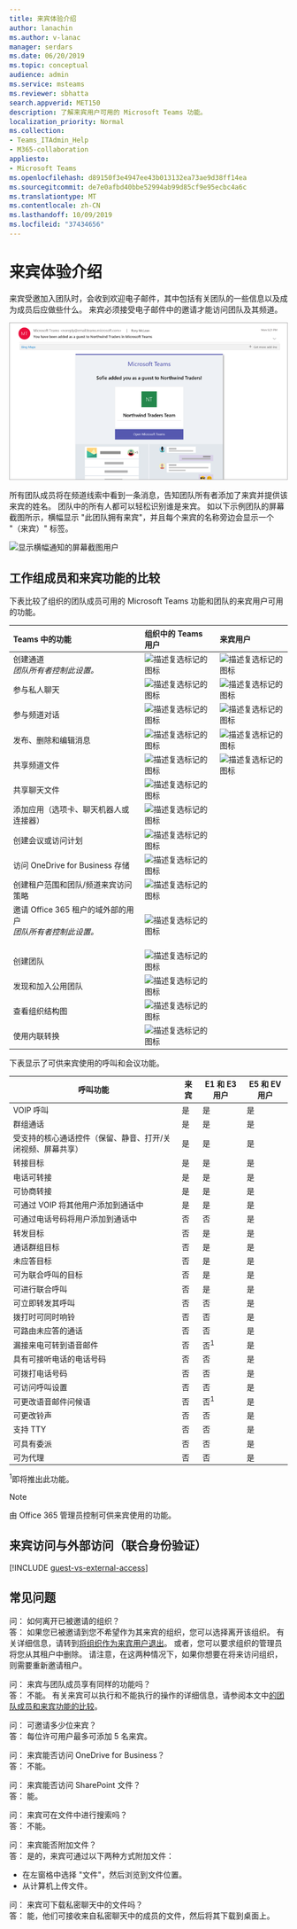 ```yaml
---
title: 来宾体验介绍
author: lanachin
ms.author: v-lanac
manager: serdars
ms.date: 06/20/2019
ms.topic: conceptual
audience: admin
ms.service: msteams
ms.reviewer: sbhatta
search.appverid: MET150
description: 了解来宾用户可用的 Microsoft Teams 功能。
localization_priority: Normal
ms.collection:
- Teams_ITAdmin_Help
- M365-collaboration
appliesto:
- Microsoft Teams
ms.openlocfilehash: d89150f3e4947ee43b013132ea73ae9d38ff14ea
ms.sourcegitcommit: de7e0afbd40bbe52994ab99d85cf9e95ecbc4a6c
ms.translationtype: MT
ms.contentlocale: zh-CN
ms.lasthandoff: 10/09/2019
ms.locfileid: "37434656"
---
```

<a name="what-the-guest-experience-is-like"></a>来宾体验介绍
=================================

来宾受邀加入团队时，会收到欢迎电子邮件，其中包括有关团队的一些信息以及成为成员后应做些什么。 来宾必须接受电子邮件中的邀请才能访问团队及其频道。
    
![显示欢迎电子邮件示例的屏幕截图](media/guest-experience-image1.png)
    
所有团队成员将在频道线索中看到一条消息，告知团队所有者添加了来宾并提供该来宾的姓名。 团队中的所有人都可以轻松识别谁是来宾。 如以下示例团队的屏幕截图所示，横幅显示 "此团队拥有来宾"，并且每个来宾的名称旁边会显示一个 "（来宾）" 标签。
    
![显示横幅通知的屏幕截图用户](media/guest-experience-image2.png "屏幕截图显示了罗斯文商贸的市场营销渠道的一部分，并在顶部横幅中显示通知，表明团队拥有来宾和来宾用户名称旁边的 \"word 来宾\"。")

## <a name="comparison-of-team-member-and-guest-capabilities"></a>工作组成员和来宾功能的比较

下表比较了组织的团队成员可用的 Microsoft Teams 功能和团队的来宾用户可用的功能。

|**Teams 中的功能**|**组织中的 Teams 用户**|**来宾用户**|
|:-----|:-----|:-----|
|创建通道  <br/>  *团队所有者控制此设置。*  <br/> |![描述复选标记的图标 ](media/5277fbec-0a8f-4bd0-b906-d6ddee85a46c.png)|![描述复选标记的图标 ](media/5277fbec-0a8f-4bd0-b906-d6ddee85a46c.png)|
|参与私人聊天  <br/> |![描述复选标记的图标 ](media/5277fbec-0a8f-4bd0-b906-d6ddee85a46c.png)|![描述复选标记的图标 ](media/5277fbec-0a8f-4bd0-b906-d6ddee85a46c.png)|
|参与频道对话  <br/> |![描述复选标记的图标 ](media/5277fbec-0a8f-4bd0-b906-d6ddee85a46c.png)|![描述复选标记的图标 ](media/5277fbec-0a8f-4bd0-b906-d6ddee85a46c.png)|
|发布、删除和编辑消息  <br/> |![描述复选标记的图标 ](media/5277fbec-0a8f-4bd0-b906-d6ddee85a46c.png)|![描述复选标记的图标 ](media/5277fbec-0a8f-4bd0-b906-d6ddee85a46c.png)|
|共享频道文件  <br/> |![描述复选标记的图标 ](media/5277fbec-0a8f-4bd0-b906-d6ddee85a46c.png)|![描述复选标记的图标 ](media/5277fbec-0a8f-4bd0-b906-d6ddee85a46c.png)|
|共享聊天文件  <br/> |![描述复选标记的图标 ](media/5277fbec-0a8f-4bd0-b906-d6ddee85a46c.png)||
|添加应用（选项卡、聊天机器人或连接器）  <br/> |![描述复选标记的图标 ](media/5277fbec-0a8f-4bd0-b906-d6ddee85a46c.png)||
|创建会议或访问计划  <br/> |![描述复选标记的图标 ](media/5277fbec-0a8f-4bd0-b906-d6ddee85a46c.png)||
|访问 OneDrive for Business 存储  <br/> |![描述复选标记的图标 ](media/5277fbec-0a8f-4bd0-b906-d6ddee85a46c.png)||
|创建租户范围和团队/频道来宾访问策略  <br/> |![描述复选标记的图标 ](media/5277fbec-0a8f-4bd0-b906-d6ddee85a46c.png)||
|邀请 Office 365 租户的域外部的用户 <br/>  *团队所有者控制此设置。*  <br/> <br/> |![描述复选标记的图标 ](media/5277fbec-0a8f-4bd0-b906-d6ddee85a46c.png)||
|创建团队  <br/> |![描述复选标记的图标 ](media/5277fbec-0a8f-4bd0-b906-d6ddee85a46c.png)||
|发现和加入公用团队  <br/> |![描述复选标记的图标 ](media/5277fbec-0a8f-4bd0-b906-d6ddee85a46c.png)||
|查看组织结构图  <br/> |![描述复选标记的图标 ](media/5277fbec-0a8f-4bd0-b906-d6ddee85a46c.png)||
|使用内联转换  <br/> |![描述复选标记的图标 ](media/5277fbec-0a8f-4bd0-b906-d6ddee85a46c.png)||
   
下表显示了可供来宾使用的呼叫和会议功能。

| 呼叫功能 | 来宾 | E1 和 E3 用户 | E5 和 EV 用户 |
| --------------- | ----- | -------------- | -------------- |
| VOIP 呼叫 | 是 | 是  | 是  |
| 群组通话 | 是 | 是  | 是  |
| 受支持的核心通话控件（保留、静音、打开/关闭视频、屏幕共享） | 是 | 是  | 是  |
| 转接目标 | 是 | 是  | 是  |
| 电话可转接 | 是 | 是  | 是  |
| 可协商转接 | 是 | 是  | 是  |
| 可通过 VOIP 将其他用户添加到通话中 | 是 | 是  | 是  |
| 可通过电话号码将用户添加到通话中 | 否 | 否 | 是 |
| 转发目标 | 否 | 是 | 是  |
| 通话群组目标 | 否 | 是 | 是  |
| 未应答目标 | 否 | 是 | 是  |
| 可为联合呼叫的目标 | 否 | 是 | 是 |
| 可进行联合呼叫 | 否 | 是 | 是  |
| 可立即转发其呼叫 | 否 | 否 | 是 |
| 拨打时可同时响铃 | 否 | 否 | 是 |
| 可路由未应答的通话 | 否 | 否 | 是 |
| 漏接来电可转到语音邮件 | 否 | 否<sup>1</sup> |是 |
| 具有可接听电话的电话号码 | 否 | 否 | 是 |
| 可拨打电话号码 | 否 | 否 | 是 |
| 可访问呼叫设置 | 否 | 否 | 是 |
| 可更改语音邮件问候语 | 否 | 否<sup>1</sup> | 是 |
| 可更改铃声 | 否 | 否  | 是 |
| 支持 TTY | 否 | 否 | 是 |
| 可具有委派 | 否 | 否 | 是 |
|  可为代理 | 否 | 否 | 是 |


<sup>1</sup>即将推出此功能。

> [!NOTE]
> 由 Office 365 管理员控制可供来宾使用的功能。 
 
## <a name="guest-access-vs-external-access-federation"></a>来宾访问与外部访问（联合身份验证）

[!INCLUDE [guest-vs-external-access](includes/guest-vs-external-access.md)]
 
## <a name="frequently-asked-questions"></a>常见问题

问： 如何离开已被邀请的组织？<br>
答： 如果您已被邀请到您不希望作为其来宾的组织，您可以选择离开该组织。 有关详细信息，请转到[将组织作为来宾用户退出](https://docs.microsoft.com/en-us/azure/active-directory/b2b/leave-the-organization)。 或者，您可以要求组织的管理员将您从其租户中删除。 请注意，在这两种情况下，如果你想要在将来访问组织，则需要重新邀请租户。

问： 来宾与团队成员享有同样的功能吗？<br>
答： 不能。 有关来宾可以执行和不能执行的操作的详细信息，请参阅本文中[的团队成员和来宾功能的比较](#comparison-of-team-member-and-guest-capabilities)。

问： 可邀请多少位来宾？<br>
答： 每位许可用户最多可添加 5 名来宾。

问： 来宾能否访问 OneDrive for Business？<br>
答： 不能。

问： 来宾能否访问 SharePoint 文件？<br>
答： 能。

问： 来宾可在文件中进行搜索吗？<br>
答： 不能。

问： 来宾能否附加文件？<br>
答： 是的，来宾可通过以下两种方式附加文件：

   - 在左窗格中选择 "文件"，然后浏览到文件位置。
   - 从计算机上传文件。

问： 来宾可下载私密聊天中的文件吗？<br>
答： 能，他们可接收来自私密聊天中的成员的文件，然后将其下载到桌面上。
